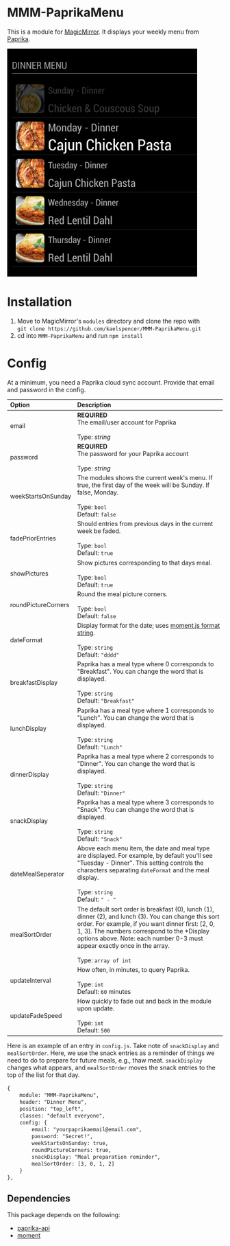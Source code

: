 # MMM-PaprikaMenu
This is a module for [MagicMirror](https://github.com/MichMich/MagicMirror/). It displays your weekly menu from [Paprika](https://www.paprikaapp.com/).

![Screen Shot](/MMM-PaprikaMenu-screenshot.png?raw=true "Screen Shot")

# Installation
1. Move to MagicMirror's `modules` directory and clone the repo with<br>
`git clone https://github.com/kaelspencer/MMM-PaprikaMenu.git`
2. cd into `MMM-PaprikaMenu` and run `npm install`

# Config
At a minimum, you need a Paprika cloud sync account. Provide that email and password in the config.

|Option|Description|
|:--|:--|
|email              |**REQUIRED**<br>The email/user account for Paprika<br><br>Type: *string*|
|password           |**REQUIRED**<br>The password for your Paprika account<br><br>Type: *string*|
|weekStartsOnSunday |The modules shows the current week's menu. If true, the first day of the week will be Sunday. If false, Monday.<br><br>Type: `bool`<br>Default: `false`|
|fadePriorEntries   |Should entries from previous days in the current week be faded.<br><br>Type: `bool`<br>Default: `true`|
|showPictures       |Show pictures corresponding to that days meal.<br><br>Type: `bool`<br>Default: `true`|
|roundPictureCorners|Round the meal picture corners.<br><br>Type: `bool`<br>Default: `false`|
|dateFormat         |Display format for the date; uses [moment.js format string](https://momentjs.com/docs/#/displaying/format/).<br><br>Type: `string`<br>Default: `"dddd"`|
|breakfastDisplay   |Paprika has a meal type where 0 corresponds to "Breakfast". You can change the word that is displayed.<br><br>Type: `string`<br>Default: `"Breakfast"`|
|lunchDisplay       |Paprika has a meal type where 1 corresponds to "Lunch". You can change the word that is displayed.<br><br>Type: `string`<br>Default: `"Lunch"`|
|dinnerDisplay      |Paprika has a meal type where 2 corresponds to "Dinner". You can change the word that is displayed.<br><br>Type: `string`<br>Default: `"Dinner"`|
|snackDisplay       |Paprika has a meal type where 3 corresponds to "Snack". You can change the word that is displayed.<br><br>Type: `string`<br>Default: `"Snack"`|
|dateMealSeperator  |Above each menu item, the date and meal type are displayed. For example, by default you'll see "Tuesday - Dinner". This setting controls the characters separating `dateFormat` and the meal display.<br><br>Type: `string`<br>Default: `" - "`|
|mealSortOrder      |The default sort order is breakfast (0), lunch (1), dinner (2), and lunch (3). You can change this sort order. For example, if you want dinner first: [2, 0, 1, 3]. The numbers correspond to the \*Display options above. Note: each number 0-3 must appear exactly once in the array.<br><br>Type: `array of int`| <br>Default: `[0, 1, 2, 3`]
|updateInterval     |How often, in minutes, to query Paprika.<br><br>Type: `int`<br>Default: `60` minutes|
|updateFadeSpeed    |How quickly to fade out and back in the module upon update.<br><br>Type: `int`<br>Default: `500`|

Here is an example of an entry in `config.js`. Take note of `snackDisplay` and `mealSortOrder`. Here, we use the snack entries as a reminder of things we need to do to prepare for future meals, e.g., thaw meat. `snackDisplay` changes what appears, and `mealSortOrder` moves the snack entries to the top of the list for that day.
```
{
    module: "MMM-PaprikaMenu",
    header: "Dinner Menu",
    position: "top_left",
    classes: "default everyone",
    config: {
        email: "yourpaprikaemail@email.com",
        password: "Secret!",
        weekStartsOnSunday: true,
        roundPictureCorners: true,
        snackDisplay: "Meal preparation reminder",
        mealSortOrder: [3, 0, 1, 2]
    }
},
```

## Dependencies
This package depends on the following:
- [paprika-api](https://www.npmjs.com/package/paprika-api)
- [moment](https://www.npmjs.com/package/moment)
